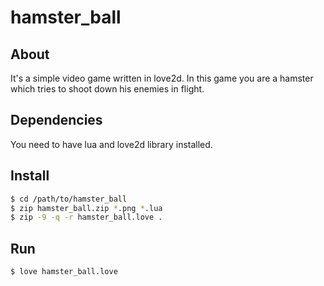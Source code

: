 hamster_ball
============

About
-----

It's a simple video game written in love2d. In this game
you are a hamster which tries to shoot down his enemies
in flight.

Dependencies
------------

You need to have lua and love2d library installed.

Install
-------

```bash
$ cd /path/to/hamster_ball
$ zip hamster_ball.zip *.png *.lua
$ zip -9 -q -r hamster_ball.love .
```
Run
---

```bash
$ love hamster_ball.love
```
